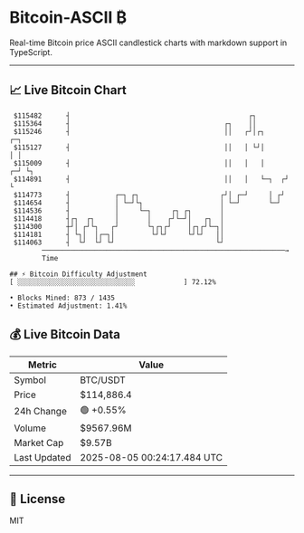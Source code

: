 # Bitcoin-ASCII ₿

Real-time Bitcoin price ASCII candlestick charts with markdown support in TypeScript.

---

## 📈 Live Bitcoin Chart

```
 $115482      ┤                                            ┌┐              
 $115364      ┤                                      ┌┐    ││              
 $115246      ┤                                      ││   ┌┘│┌┐       ┌─┐  
 $115127      ┤                                      ││   │ └┘│       │ │  
 $115009      ┤                                      ││   │   │     ┌─┘ └┐ 
 $114891      ┤                                      ││   │   └─┐  ┌┘    └ 
 $114773      ┤           ┌─┐ ┌┐                    ┌┘│ ┌─┘     │ ┌┘       
 $114654      ┤           │ └─┘└┐                   │ └─┘       └─┘        
 $114536      ┤           │     └─┐     ┌┐ ┌┐       │                      
 $114418      ┤┌┐  ┌┐     │       │    ┌┘└─┘│   ┌┐  │                      
 $114300      ┼┘│ ┌┘└┐   ┌┘       └┐┌┐┌┘    │┌┐┌┘└─┐│                      
 $114181      ┤ └┐│  │┌─┐│         └┘└┘     └┘└┘   ││                      
 $114063      ┤  └┘  └┘ └┘                         └┘                      
        ────────────────────────────────────────────────────────────→
        Time

## ⚡ Bitcoin Difficulty Adjustment
[ ░░░░░░░░░░░░░░░░░░░░░░░░░░░░░            ] 72.12%

• Blocks Mined: 873 / 1435
• Estimated Adjustment: 1.41%
```

## 💰 Live Bitcoin Data

| Metric | Value |
|--------|-------|
| Symbol | BTC/USDT |
| Price | $114,886.4 |
| 24h Change | 🟢 +0.55% |
| Volume | $9567.96M |
| Market Cap | $9.57B |
| Last Updated | 2025-08-05 00:24:17.484 UTC |

---

## 📄 License

MIT